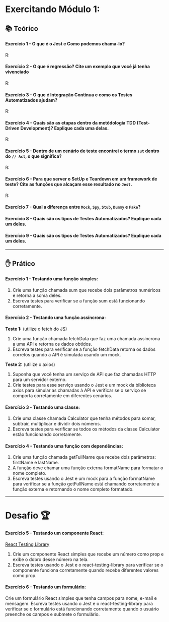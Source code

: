 # Exercitando Módulo 1:

## 📚 Teórico

#### Exercício 1 - O que é o Jest e Como podemos chama-lo?
R: 

#### Exercício 2 - O que é regressão? Cite um exemplo que você já tenha vivenciado
R: 

#### Exercício 3 - O que é Integração Contínua e como os Testes Automatizados ajudam?
R: 

#### Exercício 4 - Quais são as etapas dentro da metódologia TDD (Test-Driven Development)? Explique cada uma delas.
R: 

#### Exercício 5 - Dentro de um cenário de teste encontrei o termo `sut` dentro do `// Act`, o que significa?
R: 

#### Exercício 6 - Para que server o SetUp e Teardown em um framework de teste? Cite as funçōes que alcaçam esse resultado no `Jest`.
R: 

#### Exercício 7 - Qual a diferença entre `Mock`, `Spy`, `Stub`, `Dummy` e `Fake`?

#### Exercício 8 - Quais são os tipos de Testes Automatizados? Explique cada um deles.

#### Exercício 9 - Quais são os tipos de Testes Automatizados? Explique cada um deles.
---

## ✋ Prático

#### Exercício 1 - Testando uma função simples:

1. Crie uma função chamada sum que recebe dois parâmetros numéricos e retorna a soma deles. 
2. Escreva testes para verificar se a função sum está funcionando corretamente.

#### Exercício 2 - Testando uma função assíncrona:

**Teste 1:** (utilize o fetch do JS)
1. Crie uma função chamada fetchData que faz uma chamada assíncrona a uma API e retorna os dados obtidos. 
2. Escreva testes para verificar se a função fetchData retorna os dados corretos quando a API é simulada usando um mock.

**Teste 2:** (utilize o axios)
1. Suponha que você tenha um serviço de API que faz chamadas HTTP para um servidor externo. 
2. Crie testes para esse serviço usando o Jest e um mock da biblioteca axios para simular as chamadas à API e verificar se o serviço se comporta corretamente em diferentes cenários.


#### Exercício 3 - Testando uma classe:

1. Crie uma classe chamada Calculator que tenha métodos para somar, subtrair, multiplicar e dividir dois números. 
2. Escreva testes para verificar se todos os métodos da classe Calculator estão funcionando corretamente.

#### Exercício 4 - Testando uma função com dependências:

1. Crie uma função chamada getFullName que recebe dois parâmetros: firstName e lastName. 
2. A função deve chamar uma função externa formatName para formatar o nome completo. 
3. Escreva testes usando o Jest e um mock para a função formatName para verificar se a função getFullName está chamando corretamente a função externa e retornando o nome completo formatado.

---

# Desafio 🏆

#### Exercício 5 - Testando um componente React:

[React Testing Library](https://testing-library.com/docs/react-testing-library/intro/)

1. Crie um componente React simples que recebe um número como prop e exibe o dobro desse número na tela. 
2. Escreva testes usando o Jest e o react-testing-library para verificar se o componente funciona corretamente quando recebe diferentes valores como prop.

#### Exercício 6 - Testando um formulário:

Crie um formulário React simples que tenha campos para nome, e-mail e mensagem. Escreva testes usando o Jest e o react-testing-library para verificar se o formulário está funcionando corretamente quando o usuário preenche os campos e submete o formulário.